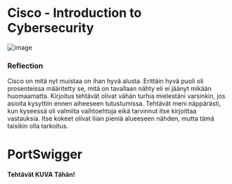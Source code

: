 # Cisco - Introduction to Cybersecurity

![image](https://github.com/user-attachments/assets/31c5743b-49b5-437d-a473-fe814178684f)

### Reflection

Cisco on mitä nyt muistaa on ihan hyvä alusta. Erittäin hyvä puoli oli prosenteissa määritetty se, mitä on tavallaan nähty eli ei jäänyt mikään huomaamatta. Kirjoitus tehtävät olivat vähän turhia mielestäni varsinkin, jos asioita kysyttiin ennen aiheeseen tutustumissa. Tehtävät meni näppärästi, kun kyseessä oli valmiita vaihtoehtoja eikä tarvinnut itse kirjoittaa vastauksia. Itse kokeet olivat liian pieniä alueeseen nähden, mutta tämä taisikin olla tarkoitus. 

# PortSwigger

#### Tehtävät KUVA Tähän!
